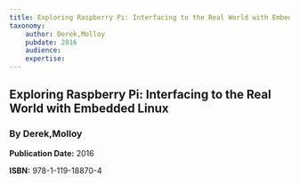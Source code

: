 ```yaml
---
title: Exploring Raspberry Pi: Interfacing to the Real World with Embedded Linux
taxonomy:
	author: Derek,Molloy
	pubdate: 2016
	audience: 
	expertise: 
---
```

## Exploring Raspberry Pi: Interfacing to the Real World with Embedded Linux
### By Derek,Molloy

**Publication Date:** 2016

**ISBN:** 978-1-119-18870-4